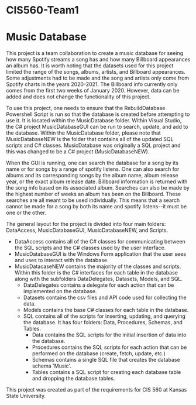 # CIS560-Team1
# Music Database

This project is a team collaboration to create a music database for seeing how many Spotify streams a song has and how many Billboard appearances an album has. It is worth noting that the datasets used for this project limited the range of the songs, albums, artists, and Billboard appearances. Some adjustments had to be made and the song and artists only come from Spotify charts in the years 2020-2021. The Billboard info currently only comes from the first two weeks of January 2020. However, data can be added and does not change the functionality of this project.

To use this project, one needs to ensure that the RebuildDatabase Powershell Script is run so that the database is created before attempting to use it. It is located within the MusicDatabase folder. Within Visual Studio, the C# project MusicDatabaseGUI can be run to search, update, and add to the database. Within the MusicDatabase folder, please note that MusicDatabaseNEW is the folder that contains all of the updated SQL scripts and C# classes. MusicDatabase was originally a SQL project and this was changed to be a C# project (MusicDatabaseNEW).

When the GUI is running, one can search the database for a song by its name or for songs by a range of spotify listens. One can also search for albums and its corresponding songs by the album name, album release year, or the exact album release date. Billboard information is returned with the song info based on its associated album. Searches can also be made by the highest number of weeks an album has been on the Billboard. These searches are all meant to be used individually. This means that a search cannot be made for a song by both its name and spotify listens--it must be one or the other.

The general layout for the project is divided into four main folders: DataAccess, MusicDatabaseGUI, MusicDatabaseNEW, and Scripts. 
  - DataAccess contains all of the C# classes for communicating between the SQL scripts and the C# classes used by the user interface. 
  - MusicDatabaseGUI is the Windows Form application that the user sees and uses to interact with the database. 
  - MusicDatacaseNEW contains the majority of the classes and scripts. Within this folder is the C# interfaces for each table in the database along with the subfolders       DataDelegates, Datasets, Models, and SQL.
    - DataDelegates contains a delegate for each action that can be implemented on the database.
    - Datasets contains the csv files and API code used for collecting the data.
    - Models contains the base C# classes for each table in the database.
    - SQL contains all of the scripts for inserting, updating, and querying the database. It has four folders: Data, Procedures, Schemas, and Tables.
      * Data contains the SQL scripts for the initial insertion of data into the database.
      * Procedures contains the SQL scripts for each action that can be performed on the database (create, fetch, update, etc.)
      * Schemas contains a single SQL file that creates the database schema 'Music'.
      * Tables contains a SQL script for creating each database table and dropping the database tables.
      
 
 
This project was created as part of the requirements for CIS 560 at Kansas State University.
